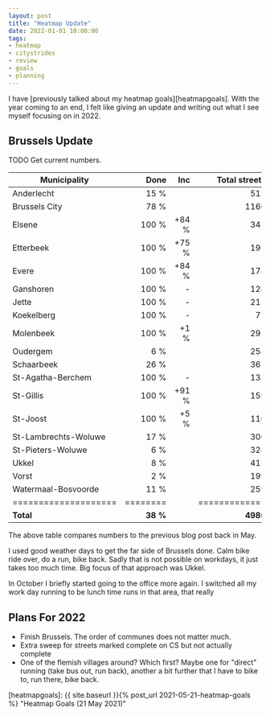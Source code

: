 ```yaml
---
layout: post
title: "Heatmap Update"
date: 2022-01-01 10:00:00
tags:
- heatmap
- citystrides
- review
- goals
- planning
---
```


I have [previously talked about my heatmap goals][heatmapgoals]. With the year
coming to an end, I felt like giving an update and writing out what I see
myself focusing on in 2022.

## Brussels Update

TODO Get current numbers.

| Municipality         | Done     | Inc   | Total streets |
| ------------         | -------: | ---:  | ------------: |
| Anderlecht           | 15 %     |       | 513           |
| Brussels City        | 78 %     |       | 1160          |
| Elsene               | 100 %    | +84 % | 341           |
| Etterbeek            | 100 %    | +75 % | 197           |
| Evere                | 100 %    | +84 % | 178           |
| Ganshoren            | 100 %    | -     | 124           |
| Jette                | 100 %    | -     | 211           |
| Koekelberg           | 100 %    | -     | 77            |
| Molenbeek            | 100 %    | +1 %  | 291           |
| Oudergem             | 6 %      |       | 258           |
| Schaarbeek           | 26 %     |       | 367           |
| St-Agatha-Berchem    | 100 %    | -     | 133           |
| St-Gillis            | 100 %    | +91 % | 159           |
| St-Joost             | 100 %    | +5 %  | 116           |
| St-Lambrechts-Woluwe | 17 %     |       | 300           |
| St-Pieters-Woluwe    | 6 %      |       | 324           |
| Ukkel                | 8 %      |       | 417           |
| Vorst                | 2 %      |       | 199           |
| Watermaal-Bosvoorde  | 11 %     |       | 259           |
| ==================== | ======== |       | ============= |
| **Total**            | **38 %** |       | **4986**      |

The above table compares numbers to the previous blog post back in May.

I used good weather days to get the far side of Brussels done. Calm bike ride
over, do a run, bike back. Sadly that is not possible on workdays, it just
takes too much time. Big focus of that approach was Ukkel.

In October I briefly started going to the office more again. I switched all my
work day running to be lunch time runs in that area, that really

## Plans For 2022

- Finish Brussels. The order of communes does not matter much.
- Extra sweep for streets marked complete on CS but not actually complete
- One of the flemish villages around? Which first? Maybe one for "direct"
  running (take bus out, run back), another a bit further that I have to bike
  to, run there, bike back.

[heatmapgoals]: {{ site.baseurl }}{% post_url 2021-05-21-heatmap-goals %} "Heatmap Goals (21 May 2021)"
